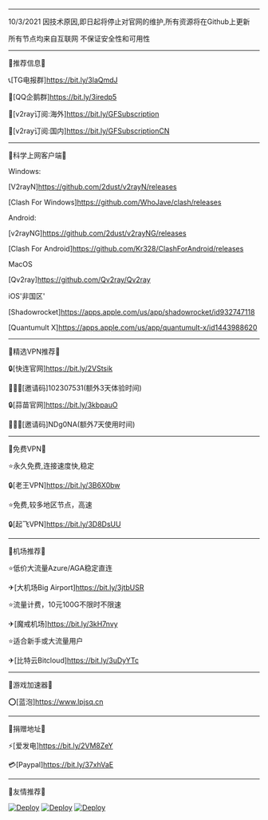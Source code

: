 -------------------------------------------------------------------
10/3/2021 因技术原因,即日起将停止对官网的维护,所有资源将在Github上更新

所有节点均来自互联网 不保证安全性和可用性

-------------------------------------------------------------------
📢推荐信息📢

📞[TG电报群]https://bit.ly/3laQmdJ

🐧[QQ企鹅群]https://bit.ly/3iredp5

🔗[v2ray订阅:海外]https://bit.ly/GFSubscription

🔗[v2ray订阅:国内]https://bit.ly/GFSubscriptionCN

-------------------------------------------------------------------
📢科学上网客户端📢 

Windows:

[V2rayN]https://github.com/2dust/v2rayN/releases

[Clash For Windows]https://github.com/WhoJave/clash/releases


Android:

[v2rayNG]https://github.com/2dust/v2rayNG/releases

[Clash For Android]https://github.com/Kr328/ClashForAndroid/releases

MacOS

[Qv2ray]https://github.com/Qv2ray/Qv2ray


iOS'非国区'

[Shadowrocket]https://apps.apple.com/us/app/shadowrocket/id932747118

[Quantumult X]https://apps.apple.com/us/app/quantumult-x/id1443988620

-------------------------------------------------------------------
📢精选VPN推荐📢 

🔒[快连官网]https://bit.ly/2VStsik 

🧑‍🤝‍🧑[邀请码]102307531(额外3天体验时间)

🔒[蒜苗官网]https://bit.ly/3kbpauO

🧑‍🤝‍🧑[邀请码]NDg0NA(额外7天使用时间)

-------------------------------------------------------------------
📢免费VPN📢 

⭐永久免费,连接速度快,稳定

🔒[老王VPN]https://bit.ly/3B6X0bw

⭐免费,较多地区节点，高速

🔒[起飞VPN]https://bit.ly/3D8DsUU

-------------------------------------------------------------------
📢机场推荐📢 

⭐低价大流量Azure/AGA稳定直连

✈[大机场Big Airport]https://bit.ly/3jtbUSR

⭐流量计费，10元100G不限时不限速

✈[魔戒机场]https://bit.ly/3kH7nvy

⭐适合新手或大流量用户

✈[比特云Bitcloud]https://bit.ly/3uDyYTc

-------------------------------------------------------------------
📢游戏加速器📢 

⭕[蓝泡]https://www.lpjsq.cn

-------------------------------------------------------------------
📢捐赠地址📢 

⚡[爱发电]https://bit.ly/2VM8ZeY 

💳[Paypal]https://bit.ly/37xhVaE

-------------------------------------------------------------------
📢友情推荐📢 

[![Deploy](https://www.ghxi.com/wp-content/uploads/2019/12/2020logo.png)](https://ghxi.com)
[![Deploy](https://www.52bd.net/static/goblog_ping/img/logo.png)](https://www.52bd.net)
[![Deploy](https://cdn.jsdelivr.net/gh/UallenQbit/Static/Kinh-Logo.png)](https://kinh.cc/)

